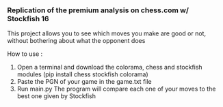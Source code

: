 ### Replication of the premium analysis on chess.com w/ Stockfish 16

This project allows you to see which moves you make are good or not, without bothering about what the opponent does

How to use :
1. Open a terminal and download the colorama, chess and stockfish modules (pip install chess stockfish colorama)
2. Paste the PGN of your game in the game.txt file
3. Run main.py
The program will compare each one of your moves to the best one given by Stockfish